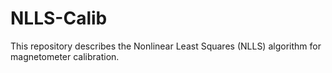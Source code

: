 # NLLS-Calib
This repository describes the Nonlinear Least Squares (NLLS) algorithm for magnetometer calibration.

